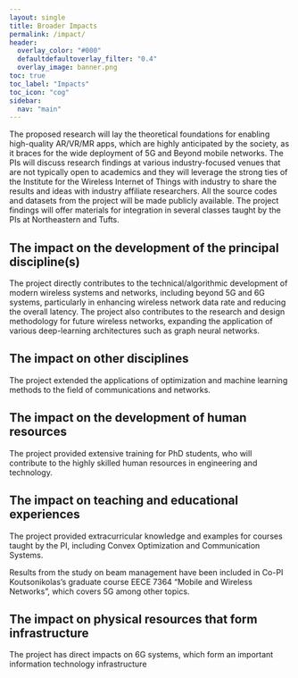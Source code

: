 ```yaml
---
layout: single
title: Broader Impacts
permalink: /impact/
header:
  overlay_color: "#000"
  defaultdefaultoverlay_filter: "0.4"
  overlay_image: banner.png
toc: true
toc_label: "Impacts"
toc_icon: "cog"
sidebar:
  nav: "main"
---
```


The proposed research will lay the theoretical foundations for enabling high-quality AR/VR/MR apps, which are
highly anticipated by the society, as it braces for the wide deployment of 5G and Beyond mobile networks. The PIs
will discuss research findings at various industry-focused venues that are not typically open to academics and they
will leverage the strong ties of the Institute for the Wireless Internet of Things with industry to share the results and
ideas with industry affiliate researchers. All the source codes and datasets from the project will be made publicly available. The
project findings will offer materials for integration in several classes taught by the PIs at Northeastern and Tufts.

## The impact on the development of the principal discipline(s)
The project directly contributes to the technical/algorithmic development of modern wireless systems and networks, including beyond 5G and 6G systems, particularly in enhancing wireless network data rate and reducing the overall latency. The project also contributes to the research and design methodology for future wireless networks, expanding the application of various deep-learning architectures such as graph neural networks. 

## The impact on other disciplines
The project extended the applications of optimization and machine learning methods to the field of communications and networks. 

## The impact on the development of human resources
The project provided extensive training for PhD students, who will contribute to the highly skilled human resources in engineering and technology. 

## The impact on teaching and educational experiences
The project provided extracurricular knowledge and examples for courses taught by the PI, including Convex Optimization and Communication Systems. 

Results from the study on beam management have been included in Co-PI Koutsonikolas’s graduate course EECE 7364 “Mobile and Wireless Networks”, which covers 5G among other topics.

## The impact on physical resources that form infrastructure
The project has direct impacts on 6G systems, which form an important information technology infrastructure